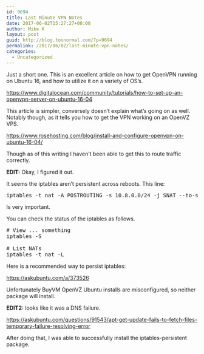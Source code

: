 ```yaml
---
id: 9694
title: Last Minute VPN Notes
date: 2017-06-02T15:27:27+00:00
author: Mike K
layout: post
guid: http://blog.toonormal.com/?p=9694
permalink: /2017/06/02/last-minute-vpn-notes/
categories:
  - Uncategorized
---
```

Just a short one. This is an excellent article on how to get OpenVPN running on Ubuntu 16, and how to utilize it on a variety of OS&#8217;s.

<https://www.digitalocean.com/community/tutorials/how-to-set-up-an-openvpn-server-on-ubuntu-16-04>

This article is simpler, conversely doesn&#8217;t explain what&#8217;s going on as well. Notably though, as it tells you how to get the VPN working on an OpenVZ VPS.

<https://www.rosehosting.com/blog/install-and-configure-openvpn-on-ubuntu-16-04/>

Though as of this writing I haven&#8217;t been able to get this to route traffic correctly.

**EDIT:** Okay, I figured it out.

It seems the iptables aren&#8217;t persistent across reboots. This line:

<pre class="lang:default decode:true " >iptables -t nat -A POSTROUTING -s 10.8.0.0/24 -j SNAT --to-source &lt;YOUR_SERVER_IP&gt;</pre>

Is very important.

You can check the status of the iptables as follows.

<pre class="lang:default decode:true " ># View ... something
iptables -S

# List NATs
iptables -t nat -L</pre>

Here is a recommended way to persist iptables:

<https://askubuntu.com/a/373526>

Unfortunately BuyVM OpenVZ Ubuntu installs are misconfigured, so neither package will install.

**EDIT2:** looks like it was a DNS failure.

<https://askubuntu.com/questions/91543/apt-get-update-fails-to-fetch-files-temporary-failure-resolving-error>

After doing that, I was able to successfully install the iptables-persistent package.